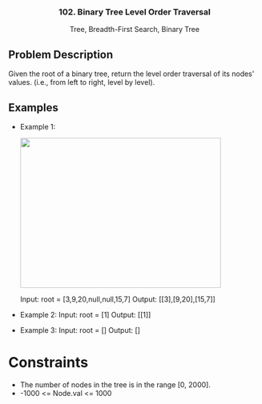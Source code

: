<p align="center">

  <h3 align="center">102. Binary Tree Level Order Traversal</h3>

  <p align="center">
    Tree, Breadth-First Search, Binary Tree
    <br>
  </p>
</p>


## Problem Description
Given the root of a binary tree, return the level order traversal of its nodes' values. (i.e., from left to right, level by level).

## Examples
  - Example 1:

    <p><img align="top" width="400" height="300" src="https://assets.leetcode.com/uploads/2020/10/12/ex_depth.jpg"></p>

    Input: root = [3,9,20,null,null,15,7]
    Output: [[3],[9,20],[15,7]]

  - Example 2:
    Input: root = [1]
    Output: [[1]]

  - Example 3:
    Input: root = []
    Output: []
 

# Constraints
  - The number of nodes in the tree is in the range [0, 2000].
  - -1000 <= Node.val <= 1000



